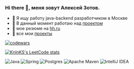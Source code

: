 ### Hi there 👋, меня зовут Алексей Зотов.

- 🔭 Я ищу работу java-backend разработчиком в Москве
- 🌱 В данный момент работаю над <a href="https://github.com/zotov88/monitoring_ozone" target="_blank">проектом</a>
- 📜 мое резюме на <a href="https://hh.ru/resume/11aa9595ff0c1e4ca90039ed1f7131366e5744" target="_blank">hh.ru</a>
- 📁 все мои <a href="https://github.com/zotov88?tab=repositories" target="_blank">проекты</a>

[![codewars](https://www.codewars.com/users/zotov_l88/badges/small)](https://www.codewars.com/users/zotov_l88)

[![KnlnKS's LeetCode stats](https://leetcode-stats-six.vercel.app/api?username=zotov_l88&theme=dark)](https://github.com/zotov_l88/leetcode-stats)



![Java](https://img.shields.io/badge/java-%23ED8B00.svg?style=for-the-badge&logo=openjdk&logoColor=white)
![Spring](https://img.shields.io/badge/spring-%236DB33F.svg?style=for-the-badge&logo=spring&logoColor=white)
![Postgres](https://img.shields.io/badge/postgres-%23316192.svg?style=for-the-badge&logo=postgresql&logoColor=white)
![Apache Maven](https://img.shields.io/badge/Apache%20Maven-C71A36?style=for-the-badge&logo=Apache%20Maven&logoColor=white)
![IntelliJ IDEA](https://img.shields.io/badge/IntelliJIDEA-000000.svg?style=for-the-badge&logo=intellij-idea&logoColor=white)
